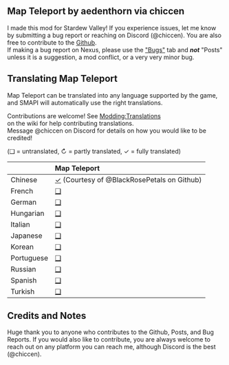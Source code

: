 ## Map Teleport by aedenthorn via chiccen


I made this mod for Stardew Valley! 
If you experience issues, let me know by submitting a bug report or reaching on Discord (@chiccen). You are also free to contribute to the [Github](https://github.com/chiccenFL/StardewValleyMods/).  
If making a bug report on Nexus, please use the ["Bugs"](https://www.nexusmods.com/stardewvalley/mods/30611/?tab=bugs) tab and ***not*** "Posts" unless it is a suggestion, a mod conflict, or a very very minor bug.  

## Translating Map Teleport
<!--

    This section is auto-generated using a script, there's no need to edit it manually.
    https://github.com/Pathoschild/StardewScripts/tree/main/create-translation-summary

-->
Map Teleport can be translated into any language supported by the game, and SMAPI will automatically
use the right translations.

Contributions are welcome! See [Modding:Translations](https://stardewvalleywiki.com/Modding:Translations)  
on the wiki for help contributing translations.  
Message @chiccen on Discord for details on how you would like to be credited! 

(❑ = untranslated, ↻ = partly translated, ✓ = fully translated)

&nbsp;     | Map Teleport
:--------- | :----------------
Chinese    | [✓](./i18n/zh.json) (Courtesy of @BlackRosePetals on Github)
French     | [❑](./i18n)
German     | [❑](./i18n)
Hungarian  | [❑](./i18n)
Italian    | [❑](./i18n)
Japanese   | [❑](./i18n)
Korean     | [❑](./i18n)
Portuguese | [❑](./i18n)
Russian    | [❑](./i18n)
Spanish    | [❑](./i18n)
Turkish    | [❑](./i18n)

## Credits and Notes

Huge thank you to anyone who contributes to the Github, Posts, and Bug Reports. If you would also like to contribute, you are always welcome to reach out on any platform you can reach me, although Discord is the best (@chiccen).